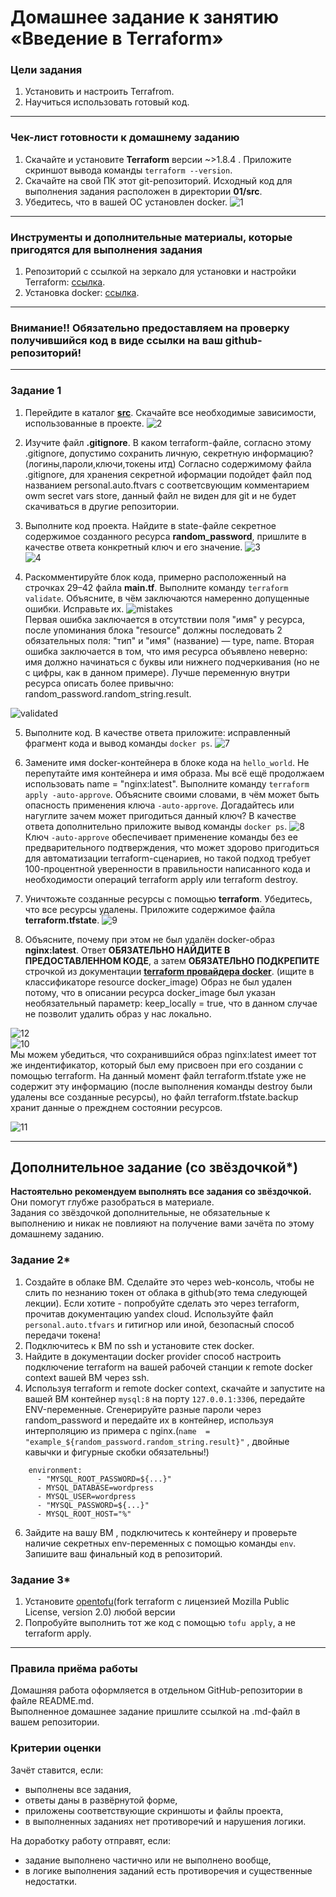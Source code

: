 # Домашнее задание к занятию «Введение в Terraform»

### Цели задания

1. Установить и настроить Terrafrom.
2. Научиться использовать готовый код.

------

### Чек-лист готовности к домашнему заданию

1. Скачайте и установите **Terraform** версии ~>1.8.4 . Приложите скриншот вывода команды ```terraform --version```.
2. Скачайте на свой ПК этот git-репозиторий. Исходный код для выполнения задания расположен в директории **01/src**.
3. Убедитесь, что в вашей ОС установлен docker.
![1](https://github.com/JulieJool/ter-homeworks/blob/main/01/img/1.jpg)    

------

### Инструменты и дополнительные материалы, которые пригодятся для выполнения задания

1. Репозиторий с ссылкой на зеркало для установки и настройки Terraform: [ссылка](https://github.com/netology-code/devops-materials).
2. Установка docker: [ссылка](https://docs.docker.com/engine/install/ubuntu/). 
------
### Внимание!! Обязательно предоставляем на проверку получившийся код в виде ссылки на ваш github-репозиторий!
------

### Задание 1

1. Перейдите в каталог [**src**](https://github.com/netology-code/ter-homeworks/tree/main/01/src). Скачайте все необходимые зависимости, использованные в проекте. 
![2](https://github.com/JulieJool/ter-homeworks/blob/main/01/img/2.jpg)    

2. Изучите файл **.gitignore**. В каком terraform-файле, согласно этому .gitignore, допустимо сохранить личную, секретную информацию?(логины,пароли,ключи,токены итд)
Согласно содержимому файла .gitignore, для хранения секретной иформации подойдет файл под названием personal.auto.ftvars с соответсвующим комментарием owm secret vars store, данный файл не виден для git и не будет скачиваться в другие репозитории.

3. Выполните код проекта. Найдите  в state-файле секретное содержимое созданного ресурса **random_password**, пришлите в качестве ответа конкретный ключ и его значение.
![3](https://github.com/JulieJool/ter-homeworks/blob/main/01/img/3.jpg)    
![4](https://github.com/JulieJool/ter-homeworks/blob/main/01/img/4.jpg)    

4. Раскомментируйте блок кода, примерно расположенный на строчках 29–42 файла **main.tf**.
Выполните команду ```terraform validate```. Объясните, в чём заключаются намеренно допущенные ошибки. Исправьте их.
![mistakes](https://github.com/JulieJool/ter-homeworks/blob/main/01/img/5.jpg)    
Первая ошибка заключается в отсутствии поля "имя" у ресурса, после упоминания блока "resource" должны последовать 2 обязательных поля: "тип"  и "имя" (название) — type, name.
Вторая ошибка заключается в том, что имя ресурса объявлено неверно: имя должно начинаться с буквы или нижнего подчеркивания (но не с цифры, как в данном примере). 
Лучше переменную внутри ресурса описать более привычно: random_password.random_string.result.

![validated](https://github.com/JulieJool/ter-homeworks/blob/main/01/img/6.jpg)    

5. Выполните код. В качестве ответа приложите: исправленный фрагмент кода и вывод команды ```docker ps```.
![7](https://github.com/JulieJool/ter-homeworks/blob/main/01/img/7.jpg)    

6. Замените имя docker-контейнера в блоке кода на ```hello_world```. Не перепутайте имя контейнера и имя образа. Мы всё ещё продолжаем использовать name = "nginx:latest". Выполните команду ```terraform apply -auto-approve```.
Объясните своими словами, в чём может быть опасность применения ключа  ```-auto-approve```. Догадайтесь или нагуглите зачем может пригодиться данный ключ? В качестве ответа дополнительно приложите вывод команды ```docker ps```.
![8](https://github.com/JulieJool/ter-homeworks/blob/main/01/img/8.jpg)    
Ключ ```-auto-approve``` обеспечивает применение команды без ее предварительного подтверждения, что может здорово пригодиться для автоматизации terraform-сценариев, но такой подход требует 100-процентной уверенности в правильности написанного кода и необходимости операций terraform apply или terraform destroy.

8. Уничтожьте созданные ресурсы с помощью **terraform**. Убедитесь, что все ресурсы удалены. Приложите содержимое файла **terraform.tfstate**. 
![9](https://github.com/JulieJool/ter-homeworks/blob/main/01/img/9.jpg)    

9. Объясните, почему при этом не был удалён docker-образ **nginx:latest**. Ответ **ОБЯЗАТЕЛЬНО НАЙДИТЕ В ПРЕДОСТАВЛЕННОМ КОДЕ**, а затем **ОБЯЗАТЕЛЬНО ПОДКРЕПИТЕ** строчкой из документации [**terraform провайдера docker**](https://docs.comcloud.xyz/providers/kreuzwerker/docker/latest/docs).  (ищите в классификаторе resource docker_image)
Образ не был удален потому, что в описании ресурса docker_image был указан необязательный параметр: keep_locally = true, что в данном случае не позволит удалить образ у нас локально. 

![12](https://github.com/JulieJool/ter-homeworks/blob/main/01/img/12.jpg)    
![10](https://github.com/JulieJool/ter-homeworks/blob/main/01/img/10.jpg)    
Мы можем убедиться, что сохранившийся образ nginx:latest имеет тот же индентификатор, который был ему присвоен при его создании с помощью terraform. На данный момент файл terraform.tfstate уже не содержит эту информацию (после выполнения команды destroy были удалены все созданные ресурсы), но файл terraform.tfstate.backup хранит данные о прежднем состоянии ресурсов. 

![11](https://github.com/JulieJool/ter-homeworks/blob/main/01/img/11.jpg)    

------


## Дополнительное задание (со звёздочкой*)

**Настоятельно рекомендуем выполнять все задания со звёздочкой.** Они помогут глубже разобраться в материале.   
Задания со звёздочкой дополнительные, не обязательные к выполнению и никак не повлияют на получение вами зачёта по этому домашнему заданию. 

### Задание 2*

1. Создайте в облаке ВМ. Сделайте это через web-консоль, чтобы не слить по незнанию токен от облака в github(это тема следующей лекции). Если хотите - попробуйте сделать это через terraform, прочитав документацию yandex cloud. Используйте файл ```personal.auto.tfvars``` и гитигнор или иной, безопасный способ передачи токена!
2. Подключитесь к ВМ по ssh и установите стек docker.
3. Найдите в документации docker provider способ настроить подключение terraform на вашей рабочей станции к remote docker context вашей ВМ через ssh.
4. Используя terraform и  remote docker context, скачайте и запустите на вашей ВМ контейнер ```mysql:8``` на порту ```127.0.0.1:3306```, передайте ENV-переменные. Сгенерируйте разные пароли через random_password и передайте их в контейнер, используя интерполяцию из примера с nginx.(```name  = "example_${random_password.random_string.result}"```  , двойные кавычки и фигурные скобки обязательны!) 
```
    environment:
      - "MYSQL_ROOT_PASSWORD=${...}"
      - MYSQL_DATABASE=wordpress
      - MYSQL_USER=wordpress
      - "MYSQL_PASSWORD=${...}"
      - MYSQL_ROOT_HOST="%"
```

6. Зайдите на вашу ВМ , подключитесь к контейнеру и проверьте наличие секретных env-переменных с помощью команды ```env```. Запишите ваш финальный код в репозиторий.

### Задание 3*
1. Установите [opentofu](https://opentofu.org/)(fork terraform с лицензией Mozilla Public License, version 2.0) любой версии
2. Попробуйте выполнить тот же код с помощью ```tofu apply```, а не terraform apply.
------

### Правила приёма работы

Домашняя работа оформляется в отдельном GitHub-репозитории в файле README.md.   
Выполненное домашнее задание пришлите ссылкой на .md-файл в вашем репозитории.

### Критерии оценки

Зачёт ставится, если:

* выполнены все задания,
* ответы даны в развёрнутой форме,
* приложены соответствующие скриншоты и файлы проекта,
* в выполненных заданиях нет противоречий и нарушения логики.

На доработку работу отправят, если:

* задание выполнено частично или не выполнено вообще,
* в логике выполнения заданий есть противоречия и существенные недостатки. 

